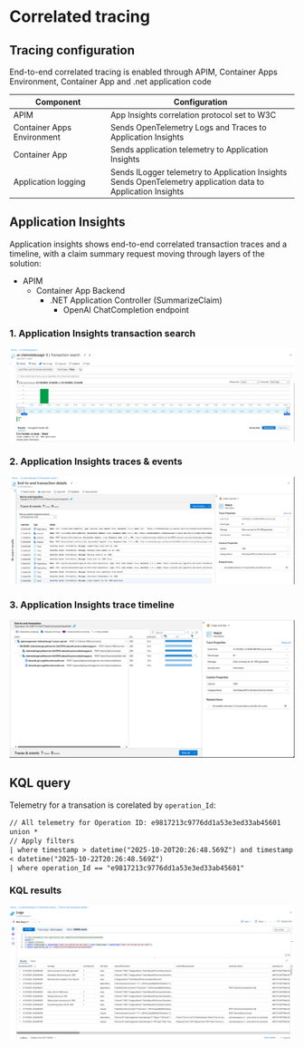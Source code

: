 # Correlated tracing

## Tracing configuration
End-to-end correlated tracing is enabled through APIM, Container Apps Environment, Container App and .net application code

|Component|Configuration|
|--|--|
|APIM|App Insights correlation protocol set to W3C|
|Container Apps Environment|Sends OpenTelemetry Logs and Traces to Application Insights|
|Container App|Sends application telemetry to Application Insights|
|Application logging|Sends ILogger telemetry to Application Insights<br/>Sends OpenTelemetry application data to Application Insights|

## Application Insights
Application insights shows end-to-end correlated transaction traces and a timeline, with a claim summary request moving through layers of the solution:

- APIM
  - Container App Backend
    - .NET Application Controller (SummarizeClaim)
      - OpenAI ChatCompletion endpoint

### 1. Application Insights transaction search
![Transaction search](end-to-end-transaction-search.png)

### 2. Application Insights traces & events
![Transaction traces and events](end-to-end-transaction.png)

### 3. Application Insights trace timeline
![Transaction trace timeline](end-to-end-transaction-timeline.png)

## KQL query
Telemetry for a transation is corelated by `operation_Id`:
```
// All telemetry for Operation ID: e9817213c9776dd1a53e3ed33ab45601
union *
// Apply filters
| where timestamp > datetime("2025-10-20T20:26:48.569Z") and timestamp < datetime("2025-10-22T20:26:48.569Z")
| where operation_Id == "e9817213c9776dd1a53e3ed33ab45601"
```

### KQL results
![End-to-end trace example](end-to-end-trace.png)